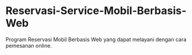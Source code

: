 Reservasi-Service-Mobil-Berbasis-Web
====================================

Program Reservasi Mobil Berbasis Web yang dapat melayani dengan cara pemesanan online.
